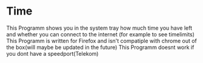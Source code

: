 # Time
This Programm shows you in the system tray how much time you have left and whether you can connect to the internet (for example to see timelimits)
This Programm is written for Firefox and isn't compatiple with chrome out of the box(will maybe be updated in the future)
This Programm doesnt work if you dont have a speedport(Telekom)
